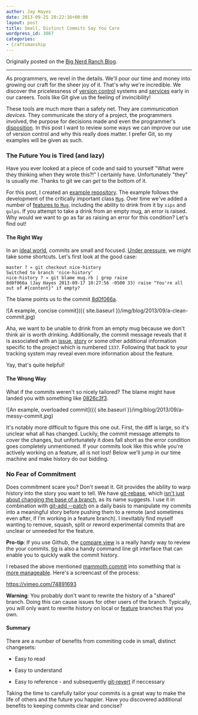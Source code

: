 ```yaml
---
author: Jay Hayes
date: 2013-09-25 20:22:16+00:00
layout: post
title: Small, Distinct Commits Say You Care
wordpress_id: 3867
categories:
- Craftsmanship
---
```


Originally posted on the [Big Nerd Ranch Blog](http://www.bignerdranch.com/blog/small-distinct-commits-say-you-care).

---

As programmers, we revel in the details. We'll pour our time and money into growing our craft for the sheer joy of it. That's why we're incredible. We discover the pricelessness of [version control](http://en.wikipedia.org/wiki/Revision_control) systems and [services](https://github.com) early in our careers. Tools like Git give us the feeling of invincibility!

These tools are much more than a safety net. They are _communication devices_. They communicate the story of a project, the programmers involved, the purpose for decisions made and even the programmer's [disposition](http://whatthecommit.com). In this post I want to review some ways we can improve our use of version control and why this really does matter. I prefer Git, so my examples will be given as such.


### The Future You is Tired (and lazy)


Have you ever looked at a piece of code and said to yourself "What were they thinking when they wrote this?!" I certainly have. Unfortunately "they" is usually _me_. Thanks to git we can _get_ to the bottom of it.

For this post, I created an [example repository](https://github.com/iamvery/commits-blog). The example follows the development of the critically important class [`Mug`](https://github.com/iamvery/commits-blog/blob/a59e52e64faa15bb6ac5877cffe0b491920737d0/mug.rb). Over time we've added a number of [features to `Mug`](https://github.com/iamvery/commits-blog/blob/nice-history/mug.rb), including the ability to drink from it by `sips` and `gulps`. If you attempt to take a drink from an empty mug, an error is raised. Why would we want to go as far as raising an error for this condition? Let's find out!


#### The Right Way


In an [ideal world](https://github.com/iamvery/commits-blog/tree/nice-history), commits are small and focused. [Under pressure](https://github.com/iamvery/commits-blog/tree/ugly-diff), we might take some shortcuts. Let's first look at the good case:

~~~
master ? » git checkout nice-history
Switched to branch 'nice-history'
nice-history ? » git blame mug.rb | grep raise
8d0f066a (Jay Hayes 2013-09-17 10:27:56 -0500 33) raise "You're all out of #{content}" if empty?
~~~

The blame points us to the commit [8d0f066a](https://github.com/iamvery/commits-blog/commit/8d0f066a8798758a23b302f3f425f7d7e943891a).

![A example, concise commit]({{ site.baseurl }}/img/blog/2013/09/a-clean-commit.jpg)

Aha, we want to be unable to drink from an empty mug because we don't think air is worth drinking. Additionally, the commit message reveals that it is associated with an [issue](https://github.com/features/projects/issues), [story](https://www.pivotaltracker.com/help/gettingstarted) or some other additional information specific to the project which is numbered `1337`. Following that back to your tracking system may reveal even more information about the feature.

Yay, that's quite helpful!


#### The Wrong Way


What if the commits weren't so nicely tailored? The blame might have landed you with something like [0826c3f3](https://github.com/iamvery/commits-blog/commit/0826c3f3f993163ef64d169c3f2f5a7e60c4d82f).

![An example, overloaded commit]({{ site.baseurl }}/img/blog/2013/09/a-messy-commit.jpg)

It's notably more difficult to figure this one out. First, the diff is large, so it's unclear what all has changed. Luckily, the commit message attempts to cover the changes, but unfortunately it does fall short as the error condition goes completely unmentioned. If your commits look like this while you're actively working on a feature, all is not lost! Below we'll jump in our time machine and make history do our bidding.


### No Fear of Commitment


Does commitment scare you? Don't sweat it. Git provides the ability to warp history into the story you want to tell. We have [git-rebase](https://www.kernel.org/pub/software/scm/git/docs/git-rebase.html), which [isn't just about changing the base of a branch](http://git-scm.com/book/en/Git-Tools-Rewriting-History), as its name suggests. I use it in combination with [git-add --patch](https://www.kernel.org/pub/software/scm/git/docs/git-add.html) on a daily basis to manipulate my commits into a meaningful story before pushing them to a remote (and sometimes even after, if I'm working in a feature branch). I inevitably find myself wanting to remove, squash, split or reword experimental commits that are unclear or unneeded for the feature.

**Pro-tip**: If you use Github, the [compare view](https://github.com/blog/612-introducing-github-compare-view) is a really handy way to review the your commits. [tig](https://github.com/jonas/tig) is also a handy command line git interface that can enable you to quickly walk the commit history.

I rebased the above mentioned [mammoth commit](https://github.com/iamvery/commits-blog/commit/0826c3f3f993163ef64d169c3f2f5a7e60c4d82f) into something that is [more manageable](https://github.com/iamvery/commits-blog/compare/be67688...tidy-up). Here's a screencast of the process:

https://vimeo.com/74891693

**Warning**: You probably don't want to rewrite the history of a "shared" branch. Doing this can cause issues for other users of the branch. Typically, you will only want to rewrite history on local or [feature](http://martinfowler.com/bliki/FeatureBranch.html) branches that you own.


#### Summary


There are a number of benefits from commiting code in small, distinct changesets:



	
  * Easy to read

	
  * Easy to understand

	
  * Easy to reference - and subsequently [git-revert](https://www.kernel.org/pub/software/scm/git/docs/git-revert.html) if neccessary


Taking the time to carefully tailor your commits is a great way to make the life of others and the future you happier. Have you discovered additional benefits to keeping commits clear and concise?

